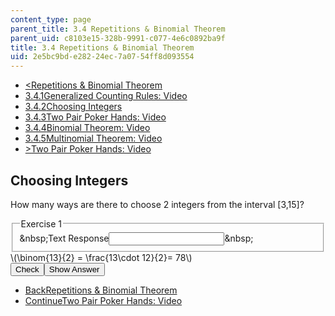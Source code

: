 ```yaml
---
content_type: page
parent_title: 3.4 Repetitions & Binomial Theorem
parent_uid: c8103e15-328b-9991-c077-4e6c0892ba9f
title: 3.4 Repetitions & Binomial Theorem
uid: 2e5bc9bd-e282-24ec-7a07-54ff8d093554
---
```

<ul class="navigation pagination"><li id="top_bck_btn"><a href='/courses/electrical-engineering-and-computer-science/6-042j-mathematics-for-computer-science-spring-2015/counting/tp9-2';><<span>Repetitions &amp; Binomial Theorem</span></a></li><li id="flp_btn_1" ><a href='/courses/electrical-engineering-and-computer-science/6-042j-mathematics-for-computer-science-spring-2015/counting/tp9-2'>3.4.1<span>Generalized Counting Rules: Video</span></a></li><li id="flp_btn_2" class="button_selected"><a href='/courses/electrical-engineering-and-computer-science/6-042j-mathematics-for-computer-science-spring-2015/counting/tp9-2/vertical-c197c8335ccf'>3.4.2<span>Choosing Integers</span></a></li><li id="flp_btn_3" ><a href='/courses/electrical-engineering-and-computer-science/6-042j-mathematics-for-computer-science-spring-2015/counting/tp9-2/vertical-cb7317c8f4ec'>3.4.3<span>Two Pair Poker Hands: Video</span></a></li><li id="flp_btn_4" ><a href='/courses/electrical-engineering-and-computer-science/6-042j-mathematics-for-computer-science-spring-2015/counting/tp9-2/vertical-a7fe1b9ddc0c'>3.4.4<span>Binomial Theorem: Video</span></a></li><li id="flp_btn_5" ><a href='/courses/electrical-engineering-and-computer-science/6-042j-mathematics-for-computer-science-spring-2015/counting/tp9-2/vertical-436d8f042056'>3.4.5<span>Multinomial Theorem: Video</span></a></li><li id="top_continue_btn"><a href='/courses/electrical-engineering-and-computer-science/6-042j-mathematics-for-computer-science-spring-2015/counting/tp9-2/vertical-cb7317c8f4ec';>><span>Two Pair Poker Hands: Video</span></a></li></ul><h2 class="subhead">Choosing Integers</h2><div class="self_assessment">
<div id="Q1_div" class="problem_question"><p display_name="Choosing Integers" url_name="Choosing_Integers_0">How many ways are there to choose 2 integers from the interval [3,15]?</p><fieldset><legend class="visually-hidden">Exercise 1</legend><div class="choice"><label id="Q1_label"><span id="Q1_aria_status" tabindex="-1" class="visually-hidden">&amp;nbsp;</span><span class="visually-hidden">Text Response</span><input ckecktype="ci" onkeypress="numericTypedOrDropDownSelected(1)" value="" answer="78" type="text" id="Q1_input" class="problem_text_input"><span id="Q1_normal_status" class="nostatus" aria-hidden="true">&amp;nbsp;</span><span style="display:none;" id="Q1_ans_span" tabindex="-1">  Answer:78</span></label></div></fieldset></div><div id="S1_div" class="problem_solution" tabindex="-1" display_name="Choosing Integers" url_name="Choosing_Integers_2">\(\binom{13}{2} = \frac{13\cdot 12}{2}= 78\)</div><div class="action"><button id="Q1_button" onclick="checkAnswer({1: 'stringresponse'})" class="problem_mo_button">Check</button><button id="Q1_button_show" onclick="showHideSolution({1: 'stringresponse'}, 1, [1])" class="problem_mo_button">Show Answer</button></div></div><ul class="navigation progress"><li id="bck_btn"><a href='/courses/electrical-engineering-and-computer-science/6-042j-mathematics-for-computer-science-spring-2015/counting/tp9-2';>Back<span>Repetitions &amp; Binomial Theorem</span></a></li><li id="continue_btn"><a href='/courses/electrical-engineering-and-computer-science/6-042j-mathematics-for-computer-science-spring-2015/counting/tp9-2/vertical-cb7317c8f4ec';>Continue<span>Two Pair Poker Hands: Video</span></a></li></ul>